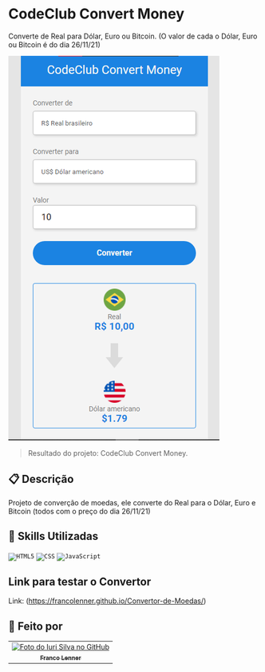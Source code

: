# CodeClub Convert Money
Converte de Real para Dólar, Euro ou Bitcoin. (O valor de cada o Dólar, Euro ou Bitcoin é do dia 26/11/21)

<img src="./assets/resultProject.png" alt="Resultado do projeto em imagens">

>Resultado do projeto: CodeClub Convert Money.

## 📋 Descrição

Projeto de converção de moedas, ele converte do Real para o Dólar, Euro e Bitcoin (todos com o preço do dia 26/11/21)

## 📜 Skills Utilizadas

<code><img height="32" src="https://img.shields.io/badge/HTML5-E34F26?style=for-the-badge&logo=html5&logoColor=white" alt="HTML5"/></code> <code><img height="32" src="https://img.shields.io/badge/CSS3-1572B6?style=for-the-badge&logo=css3&logoColor=white" alt="CSS"/></code> <code><img src="https://img.shields.io/badge/JavaScript-323330?style=for-the-badge&logo=javascript&logoColor=F7DF1E" alt="JavaScript"/></code>

## Link para testar o Convertor

Link: (https://francolenner.github.io/Convertor-de-Moedas/)

## 👋 Feito por
<table>
  <tr>
    <td align="center">
      <a href="https://www.linkedin.com/in/franco-lenner-5622b7195/">
        <img src="https://avatars.githubusercontent.com/u/93096363?v=4" width="100px;" alt="Foto do Iuri Silva no GitHub"/><br>
        <sub>
          <b>Franco Lenner</b>
        </sub>
      </a>
    </td>
  </tr>
</table>
